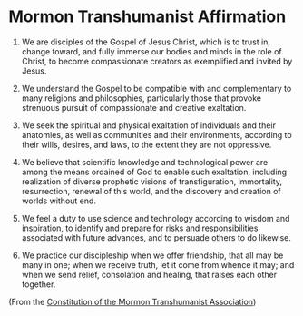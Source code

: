 # Mormon Transhumanist Affirmation

1. We are disciples of the Gospel of Jesus Christ, which is to trust in, change toward, and fully immerse our bodies and minds in the role of Christ, to become compassionate creators as exemplified and invited by Jesus.

2. We understand the Gospel to be compatible with and complementary to many religions and philosophies, particularly those that provoke strenuous pursuit of compassionate and creative exaltation.

3. We seek the spiritual and physical exaltation of individuals and their anatomies, as well as communities and their environments, according to their wills, desires, and laws, to the extent they are not oppressive.

4. We believe that scientific knowledge and technological power are among the means ordained of God to enable such exaltation, including realization of diverse prophetic visions of transfiguration, immortality, resurrection, renewal of this world, and the discovery and creation of worlds without end.

5. We feel a duty to use science and technology according to wisdom and inspiration, to identify and prepare for risks and responsibilities associated with future advances, and to persuade others to do likewise.

6. We practice our discipleship when we offer friendship, that all may be many in one; when we receive truth, let it come from whence it may; and when we send relief, consolation and healing, that raises each other together.

(From the [Constitution of the Mormon Transhumanist Association](http://transfigurism.org/about/constitution))

